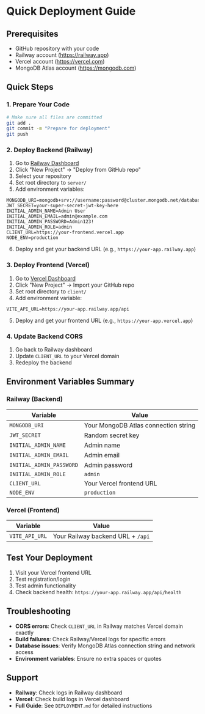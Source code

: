 # Quick Deployment Guide

## Prerequisites
- GitHub repository with your code
- Railway account (https://railway.app)
- Vercel account (https://vercel.com)
- MongoDB Atlas account (https://mongodb.com)

## Quick Steps

### 1. Prepare Your Code
```bash
# Make sure all files are committed
git add .
git commit -m "Prepare for deployment"
git push
```

### 2. Deploy Backend (Railway)

1. Go to [Railway Dashboard](https://railway.app)
2. Click "New Project" → "Deploy from GitHub repo"
3. Select your repository
4. Set root directory to `server/`
5. Add environment variables:

```env
MONGODB_URI=mongodb+srv://username:password@cluster.mongodb.net/database
JWT_SECRET=your-super-secret-jwt-key-here
INITIAL_ADMIN_NAME=Admin User
INITIAL_ADMIN_EMAIL=admin@example.com
INITIAL_ADMIN_PASSWORD=Admin123!
INITIAL_ADMIN_ROLE=admin
CLIENT_URL=https://your-frontend.vercel.app
NODE_ENV=production
```

6. Deploy and get your backend URL (e.g., `https://your-app.railway.app`)

### 3. Deploy Frontend (Vercel)

1. Go to [Vercel Dashboard](https://vercel.com)
2. Click "New Project" → Import your GitHub repo
3. Set root directory to `client/`
4. Add environment variable:

```env
VITE_API_URL=https://your-app.railway.app/api
```

5. Deploy and get your frontend URL (e.g., `https://your-app.vercel.app`)

### 4. Update Backend CORS

1. Go back to Railway dashboard
2. Update `CLIENT_URL` to your Vercel domain
3. Redeploy the backend

## Environment Variables Summary

### Railway (Backend)
| Variable | Value |
|----------|-------|
| `MONGODB_URI` | Your MongoDB Atlas connection string |
| `JWT_SECRET` | Random secret key |
| `INITIAL_ADMIN_NAME` | Admin name |
| `INITIAL_ADMIN_EMAIL` | Admin email |
| `INITIAL_ADMIN_PASSWORD` | Admin password |
| `INITIAL_ADMIN_ROLE` | `admin` |
| `CLIENT_URL` | Your Vercel frontend URL |
| `NODE_ENV` | `production` |

### Vercel (Frontend)
| Variable | Value |
|----------|-------|
| `VITE_API_URL` | Your Railway backend URL + `/api` |

## Test Your Deployment

1. Visit your Vercel frontend URL
2. Test registration/login
3. Test admin functionality
4. Check backend health: `https://your-app.railway.app/api/health`

## Troubleshooting

- **CORS errors**: Check `CLIENT_URL` in Railway matches Vercel domain exactly
- **Build failures**: Check Railway/Vercel logs for specific errors
- **Database issues**: Verify MongoDB Atlas connection string and network access
- **Environment variables**: Ensure no extra spaces or quotes

## Support

- **Railway**: Check logs in Railway dashboard
- **Vercel**: Check build logs in Vercel dashboard
- **Full Guide**: See `DEPLOYMENT.md` for detailed instructions 